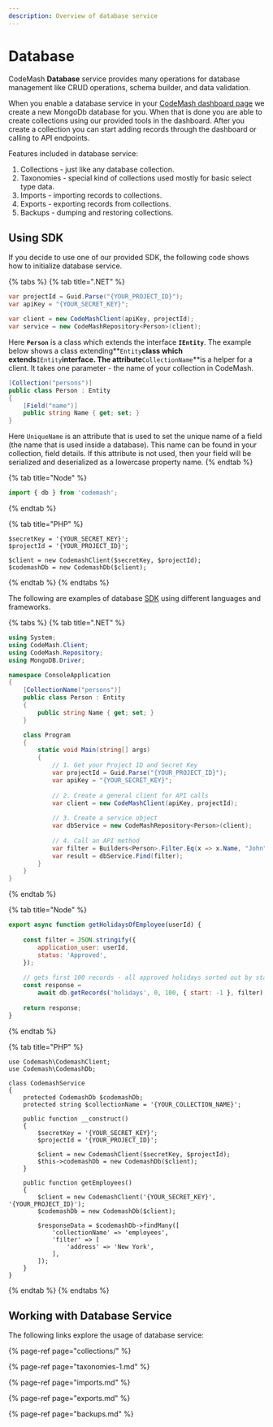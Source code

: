 ```yaml
---
description: Overview of database service
---
```


# Database

CodeMash **Database** service provides many operations for database management like CRUD operations, schema builder, and data validation.

When you enable a database service in your [CodeMash dashboard page](https://cloud.codemash.io/) we create a new MongoDb database for you. When that is done you are able to create collections using our provided tools in the dashboard. After you create a collection you can start adding records through the dashboard or calling to API endpoints.

Features included in database service:

1. Collections - just like any database collection.
2. Taxonomies - special kind of collections used mostly for basic select type data.
3. Imports - importing records to collections.
4. Exports - exporting records from collections.
5. Backups - dumping and restoring collections.

## Using SDK

If you decide to use one of our provided SDK, the following code shows how to initialize database service.

{% tabs %}
{% tab title=".NET" %}
```csharp
var projectId = Guid.Parse("{YOUR_PROJECT_ID}");
var apiKey = "{YOUR_SECRET_KEY}";

var client = new CodeMashClient(apiKey, projectId);
var service = new CodeMashRepository<Person>(client);
```

Here **`Person`** is a class which extends the interface **`IEntity`**. The example below shows a class extending**`Entity`**class which extends**`IEntity`**interface. The attribute**`CollectionName`**is a helper for a client. It takes one parameter - the name of your collection in CodeMash.

```csharp
[Collection("persons")]
public class Person : Entity
{
    [Field("name")]
    public string Name { get; set; }
}
```

Here `UniqueName` is an attribute that is used to set the unique name of a field \(the name that is used inside a database\). This name can be found in your collection, field details. If this attribute is not used, then your field will be serialized and deserialized as a lowercase property name.
{% endtab %}

{% tab title="Node" %}
```javascript
import { db } from 'codemash';
```
{% endtab %}

{% tab title="PHP" %}
```
$secretKey = '{YOUR_SECRET_KEY}';
$projectId = '{YOUR_PROJECT_ID}';

$client = new CodemashClient($secretKey, $projectId);
$codemashDb = new CodemashDb($client);
```
{% endtab %}
{% endtabs %}

The following are examples of database [SDK](https://docs.codemash.io/sdks) using different languages and frameworks.

{% tabs %}
{% tab title=".NET" %}
```csharp
using System;
using CodeMash.Client;
using CodeMash.Repository;
using MongoDB.Driver;

namespace ConsoleApplication
{
    [CollectionName("persons")]
    public class Person : Entity
    {
        public string Name { get; set; }
    }

    class Program
    {
        static void Main(string[] args)
        {
            // 1. Get your Project ID and Secret Key
            var projectId = Guid.Parse("{YOUR_PROJECT_ID}");
            var apiKey = "{YOUR_SECRET_KEY}";
            
            // 2. Create a general client for API calls
            var client = new CodeMashClient(apiKey, projectId);
            
            // 3. Create a service object
            var dbService = new CodeMashRepository<Person>(client);
            
            // 4. Call an API method
            var filter = Builders<Person>.Filter.Eq(x => x.Name, "John");
            var result = dbService.Find(filter);
        }
    }
}
```
{% endtab %}

{% tab title="Node" %}
```javascript
export async function getHolidaysOfEmployee(userId) {
    
    const filter = JSON.stringify({
        application_user: userId,
        status: 'Approved',
    });
    
    // gets first 100 records - all approved holidays sorted out by start date 
    const response = 
        await db.getRecords('holidays', 0, 100, { start: -1 }, filter);
    
    return response;
}
```
{% endtab %}

{% tab title="PHP" %}
```
use Codemash\CodemashClient;
use Codemash\CodemashDb;

class CodemashService
{
    protected CodemashDb $codemashDb;
    protected string $collectionName = '{YOUR_COLLECTION_NAME}';

    public function __construct()
    {
        $secretKey = '{YOUR_SECRET_KEY}';
        $projectId = '{YOUR_PROJECT_ID}';

        $client = new CodemashClient($secretKey, $projectId);
        $this->codemashDb = new CodemashDb($client);
    }

    public function getEmployees()
    {
        $client = new CodemashClient('{YOUR_SECRET_KEY}', '{YOUR_PROJECT_ID}');
        $codemashDb = new CodemashDb($client);

        $responseData = $codemashDb->findMany([
        	'collectionName' => 'employees',
        	'filter' => [
        		'address' => 'New York',
        	],
        ]);
    }
}
```
{% endtab %}
{% endtabs %}

## Working with Database Service

The following links explore the usage of database service:

{% page-ref page="collections/" %}

{% page-ref page="taxonomies-1.md" %}

{% page-ref page="imports.md" %}

{% page-ref page="exports.md" %}

{% page-ref page="backups.md" %}


